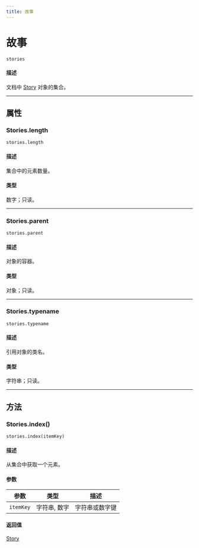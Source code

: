 ```yaml
---
title: 故事
---
```

# 故事

`stories`

#### 描述

文档中 [Story](.././Story) 对象的集合。

---

## 属性

### Stories.length

`stories.length`

#### 描述

集合中的元素数量。

#### 类型

数字；只读。

---

### Stories.parent

`stories.parent`

#### 描述

对象的容器。

#### 类型

对象；只读。

---

### Stories.typename

`stories.typename`

#### 描述

引用对象的类名。

#### 类型

字符串；只读。

---

## 方法

### Stories.index()

`stories.index(itemKey)`

#### 描述

从集合中获取一个元素。

#### 参数

| 参数      | 类型     | 描述         |
| --------- | -------------- | ------------------ |
| `itemKey` | 字符串, 数字   | 字符串或数字键     |

#### 返回值

[Story](.././Story)
